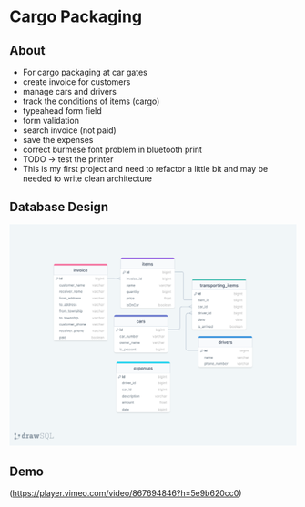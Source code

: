 # Cargo Packaging

## About

- For cargo packaging at car gates
- create invoice for customers
- manage cars and drivers
- track the conditions of items (cargo)
- typeahead form field
- form validation
- search invoice (not paid)
- save the expenses
- correct burmese font problem in bluetooth print
- TODO -> test the printer 
- This is my first project and need to refactor a little bit and may be needed to write clean architecture


## Database Design

![](./db_design.png)


## Demo

(https://player.vimeo.com/video/867694846?h=5e9b620cc0)
